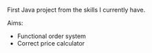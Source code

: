 First Java project from the skills I currently have.

Aims:
- Functional order system 
- Correct price calculator 
